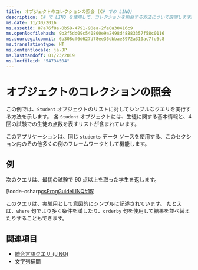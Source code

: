 ```yaml
---
title: オブジェクトのコレクションの照会 (C# での LINQ)
description: C# で LINQ を使用して、コレクションを照会する方法について説明します。
ms.date: 11/30/2016
ms.assetid: 87a76f8a-0b58-4791-90ea-2fe0a30416c9
ms.openlocfilehash: 9b2f5dd09c540800e9a2498d48883357f58c0116
ms.sourcegitcommit: 6b308cf6d627d78ee36dbbae8972a310ac7fd6c8
ms.translationtype: HT
ms.contentlocale: ja-JP
ms.lasthandoff: 01/23/2019
ms.locfileid: "54734504"
---
```

# <a name="query-a-collection-of-objects"></a>オブジェクトのコレクションの照会

この例では、`Student` オブジェクトのリストに対してシンプルなクエリを実行する方法を示します。 各 `Student` オブジェクトには、生徒に関する基本情報と、4 回の試験での生徒の点数を表すリストが含まれています。  
  
このアプリケーションは、同じ `students` データ ソースを使用する、このセクション内のその他多くの例のフレームワークとして機能します。  
  
## <a name="example"></a>例

次のクエリは、最初の試験で 90 点以上を取った学生を返します。  
  
[!code-csharp[csProgGuideLINQ#15](~/samples/snippets/csharp/concepts/linq/how-to-query-a-collection-of-objects_1.cs)]  
  
このクエリは、実験用として意図的にシンプルに記述されています。 たとえば、`where` 句でより多く条件を試したり、`orderby` 句を使用して結果を並べ替えたりすることもできます。  
  
## <a name="see-also"></a>関連項目

- [統合言語クエリ (LINQ)](index.md)
- [文字列補間](../language-reference/tokens/interpolated.md)
